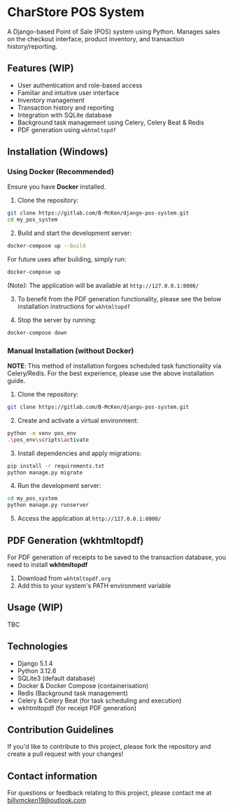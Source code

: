 # CharStore POS System
A Django-based Point of Sale (POS) system using Python. Manages sales on the checkout interface, product inventory, and transaction history/reporting.

## Features (WIP)
- User authentication and role-based access
- Familiar and intuitive user interface
- Inventory management
- Transaction history and reporting
- Integration with SQLite database
- Background task management using Celery, Celery Beat & Redis
- PDF generation using `wkhtmltopdf`

## Installation (Windows)

### **Using Docker (Recommended)**

Ensure you have **Docker** installed.

1. Clone the repository:
```bash
git clone https://gitlab.com/B-McKen/django-pos-system.git
cd my_pos_system
```
2. Build and start the development server:
```bash
docker-compose up --build
```
For future uses after building, simply run:
```bash
docker-compose up
```
(Note): The application will be available at `http://127.0.0.1:8000/`

3. To benefit from the PDF generation functionality, please see the below installation instructions for `wkhtmltopdf`

4. Stop the server by running:
```bash
docker-compose down
```

### Manual Installation (without Docker)
**NOTE**: This method of installation forgoes scheduled task functionality via Celery/Redis. For the best experience, please use the above installation guide.

1. Clone the repository:
```bash
git clone https://gitlab.com/B-McKen/django-pos-system.git
```

2. Create and activate a virtual environment:
```bash
python -m venv pos_env
.\pos_env\scripts\activate
```

3. Install dependencies and apply migrations:
```bash
pip install -r requirements.txt
python manage.py migrate
```

4. Run the development server:
```bash
cd my_pos_system
python manage.py runserver
```

5. Access the application at `http://127.0.0.1:8000/`

## PDF Generation (wkhtmltopdf)
For PDF generation of receipts to be saved to the transaction database, you need to install **wkhtmltopdf**
1. Download from `wkhtmltopdf.org`
2. Add this to your system's PATH environment variable

## Usage (WIP)
TBC

## Technologies
- Django 5.1.4
- Python 3.12.6
- SQLite3 (default database)
- Docker & Docker Compose (containerisation)
- Redis (Background task management)
- Celery & Celery Beat (for task scheduling and execution)
- wkhtmltopdf (for receipt PDF generation)

## Contribution Guidelines
If you'd like to contribute to this project, please fork the repository and create a pull request with your changes!

## Contact information
For questions or feedback relating to this project, please contact me at billymcken19@outlook.com
